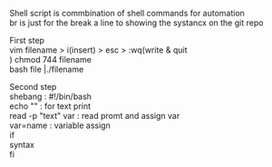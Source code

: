 Shell script is commbination of shell commands for automation <br>
 br is just for the break a line to showing the systancx on the git repo <br>

First step <br>
vim filename > i(insert) > esc > :wq(write & quit<br>) 
chmod 744 filename <br>
bash file |./filename <br>

Second step <br>
shebang : #!/bin/bash <br>
echo "" : for text print <br>
read -p "text" var : read promt and assign var <br> 
var=name : variable assign <br>
if <br>
syntax <br> 
fi <br>


